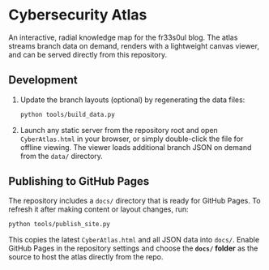 # Cybersecurity Atlas

An interactive, radial knowledge map for the fr33s0ul blog. The atlas streams
branch data on demand, renders with a lightweight canvas viewer, and can be
served directly from this repository.

## Development

1. Update the branch layouts (optional) by regenerating the data files:

   ```bash
   python tools/build_data.py
   ```

2. Launch any static server from the repository root and open `CyberAtlas.html`
   in your browser, or simply double-click the file for offline viewing. The
   viewer loads additional branch JSON on demand from the `data/` directory.

## Publishing to GitHub Pages

The repository includes a `docs/` directory that is ready for GitHub Pages. To
refresh it after making content or layout changes, run:

```bash
python tools/publish_site.py
```

This copies the latest `CyberAtlas.html` and all JSON data into `docs/`. Enable
GitHub Pages in the repository settings and choose the **`docs/` folder** as the
source to host the atlas directly from the repo.
